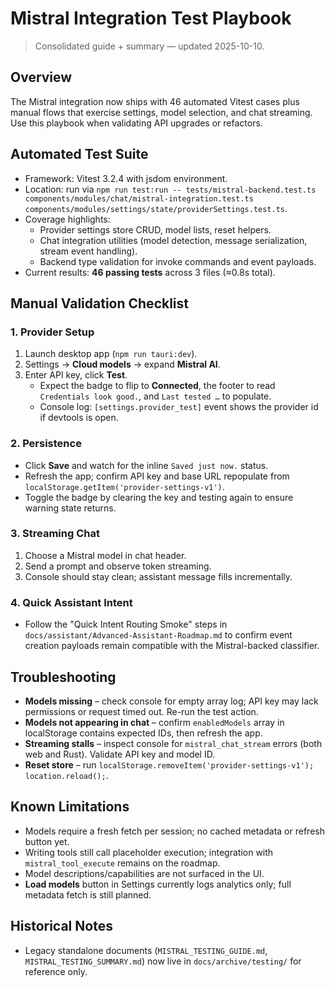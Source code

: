 # Mistral Integration Test Playbook

> Consolidated guide + summary &mdash; updated 2025-10-10.

## Overview
The Mistral integration now ships with 46 automated Vitest cases plus manual flows that exercise settings, model selection, and chat streaming. Use this playbook when validating API upgrades or refactors.

## Automated Test Suite
- Framework: Vitest 3.2.4 with jsdom environment.
- Location: run via `npm run test:run -- tests/mistral-backend.test.ts components/modules/chat/mistral-integration.test.ts components/modules/settings/state/providerSettings.test.ts`.
- Coverage highlights:
  - Provider settings store CRUD, model lists, reset helpers.
  - Chat integration utilities (model detection, message serialization, stream event handling).
  - Backend type validation for invoke commands and event payloads.
- Current results: **46 passing tests** across 3 files (≈0.8s total).

## Manual Validation Checklist

### 1. Provider Setup
1. Launch desktop app (`npm run tauri:dev`).
2. Settings → **Cloud models** → expand **Mistral AI**.
3. Enter API key, click **Test**.
   - Expect the badge to flip to **Connected**, the footer to read `Credentials look good.`, and `Last tested …` to populate.
   - Console log: `[settings.provider_test]` event shows the provider id if devtools is open.

### 2. Persistence
- Click **Save** and watch for the inline `Saved just now.` status.
- Refresh the app; confirm API key and base URL repopulate from `localStorage.getItem('provider-settings-v1')`.
- Toggle the badge by clearing the key and testing again to ensure warning state returns.

### 3. Streaming Chat
1. Choose a Mistral model in chat header.
2. Send a prompt and observe token streaming.
3. Console should stay clean; assistant message fills incrementally.

### 4. Quick Assistant Intent
- Follow the "Quick Intent Routing Smoke" steps in `docs/assistant/Advanced-Assistant-Roadmap.md` to confirm event creation payloads remain compatible with the Mistral-backed classifier.

## Troubleshooting
- **Models missing** – check console for empty array log; API key may lack permissions or request timed out. Re-run the test action.
- **Models not appearing in chat** – confirm `enabledModels` array in localStorage contains expected IDs, then refresh the app.
- **Streaming stalls** – inspect console for `mistral_chat_stream` errors (both web and Rust). Validate API key and model ID.
- **Reset store** – run `localStorage.removeItem('provider-settings-v1'); location.reload();`.

## Known Limitations
- Models require a fresh fetch per session; no cached metadata or refresh button yet.
- Writing tools still call placeholder execution; integration with `mistral_tool_execute` remains on the roadmap.
- Model descriptions/capabilities are not surfaced in the UI.
- **Load models** button in Settings currently logs analytics only; full metadata fetch is still planned.

## Historical Notes
- Legacy standalone documents (`MISTRAL_TESTING_GUIDE.md`, `MISTRAL_TESTING_SUMMARY.md`) now live in `docs/archive/testing/` for reference only.
